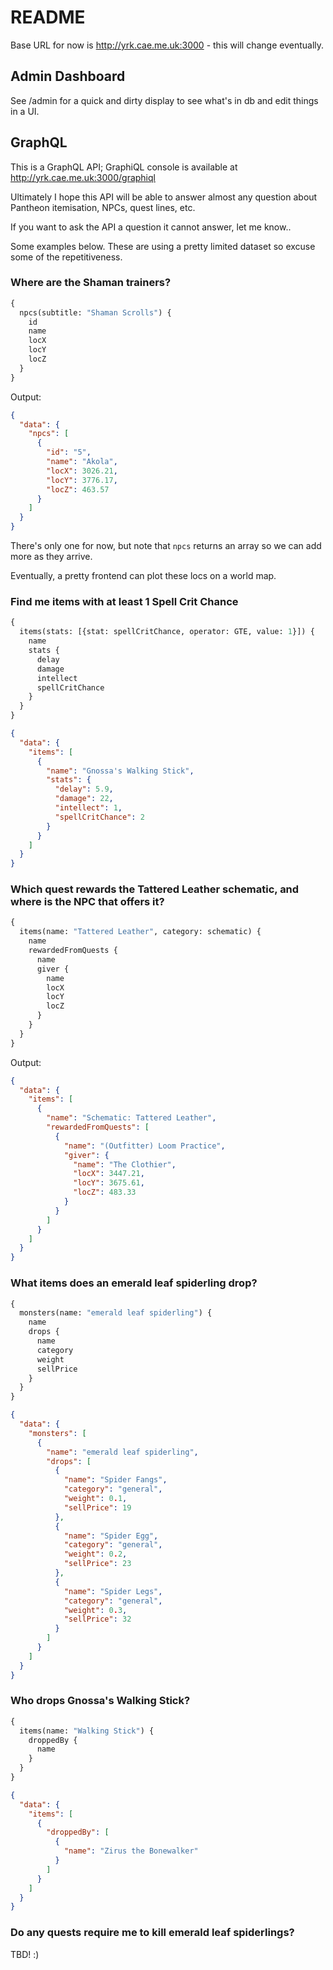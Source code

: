 # README

Base URL for now is http://yrk.cae.me.uk:3000 - this will change eventually.

## Admin Dashboard

See /admin for a quick and dirty display to see what's in db and edit things in a UI.


## GraphQL

This is a GraphQL API; GraphiQL console is available at http://yrk.cae.me.uk:3000/graphiql


Ultimately I hope this API will be able to answer almost any question about Pantheon itemisation, NPCs, quest lines, etc.

If you want to ask the API a question it cannot answer, let me know..

Some examples below. These are using a pretty limited dataset so excuse some of the repetitiveness.


### Where are the Shaman trainers?

```graphql
{
  npcs(subtitle: "Shaman Scrolls") {
    id
    name
    locX
    locY
    locZ
  }
}
```

Output:

```json
{
  "data": {
    "npcs": [
      {
        "id": "5",
        "name": "Akola",
        "locX": 3026.21,
        "locY": 3776.17,
        "locZ": 463.57
      }
    ]
  }
}
```

There's only one for now, but note that `npcs` returns an array so we can add more as they arrive.

Eventually, a pretty frontend can plot these locs on a world map.


### Find me items with at least 1 Spell Crit Chance

```graphql
{
  items(stats: [{stat: spellCritChance, operator: GTE, value: 1}]) {
    name
    stats {
      delay
      damage
      intellect
      spellCritChance
    }
  }
}
```

```json
{
  "data": {
    "items": [
      {
        "name": "Gnossa's Walking Stick",
        "stats": {
          "delay": 5.9,
          "damage": 22,
          "intellect": 1,
          "spellCritChance": 2
        }
      }
    ]
  }
}
```

### Which quest rewards the Tattered Leather schematic, and where is the NPC that offers it?

```graphql
{
  items(name: "Tattered Leather", category: schematic) {
    name
    rewardedFromQuests {
      name
      giver {
        name
        locX
        locY
        locZ
      }
    }
  }
}
```

Output:

```json
{
  "data": {
    "items": [
      {
        "name": "Schematic: Tattered Leather",
        "rewardedFromQuests": [
          {
            "name": "(Outfitter) Loom Practice",
            "giver": {
              "name": "The Clothier",
              "locX": 3447.21,
              "locY": 3675.61,
              "locZ": 483.33
            }
          }
        ]
      }
    ]
  }
}
```

### What items does an emerald leaf spiderling drop?

```graphql
{
  monsters(name: "emerald leaf spiderling") {
    name
    drops {
      name
      category
      weight
      sellPrice
    }
  }
}
```

```json
{
  "data": {
    "monsters": [
      {
        "name": "emerald leaf spiderling",
        "drops": [
          {
            "name": "Spider Fangs",
            "category": "general",
            "weight": 0.1,
            "sellPrice": 19
          },
          {
            "name": "Spider Egg",
            "category": "general",
            "weight": 0.2,
            "sellPrice": 23
          },
          {
            "name": "Spider Legs",
            "category": "general",
            "weight": 0.3,
            "sellPrice": 32
          }
        ]
      }
    ]
  }
}
```


### Who drops Gnossa's Walking Stick?

```graphql
{
  items(name: "Walking Stick") {
    droppedBy {
      name
    }
  }
}
```

```json
{
  "data": {
    "items": [
      {
        "droppedBy": [
          {
            "name": "Zirus the Bonewalker"
          }
        ]
      }
    ]
  }
}
```


### Do any quests require me to kill emerald leaf spiderlings?

TBD! :)


